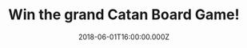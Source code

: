 ---
campaign-uuid: "c-d2625b4e-e497-4314-b65e-591af93fef52"
type: "Competition"
category: "Gifts"
date: "2018-06-01T16:00:00.000Z"
end-date: "2018-07-01T23:59:00.000Z"
disable-form: false
is_promoted: false
has_entry_page: true
title: "Win the grand Catan Board Game!"
competition-description: "<p>Are you the best at boarding games? Sure you don’t want\
  \ to miss this! We’ve got our hands on the game that has sold more than 22 million\
  \ copies in 30 languages: Catan Board Game!\r\n<p>Ready to beat your opponent and\
  \ build your own territory? Click below to know more!</p>"
hero-header: "Win the grand Catan Board Game!"
terms-confirmation: "N/A"
banner-img: "https://assets.expresslyapp.com/asset-31e28e24-c96c-43c1-857c-8f20f119f8c8.jpg"
logo-left-href: "nme.com"
logo-left-image: "https://assets.expresslyapp.com/asset-57fc0f3e-8826-4d65-b0e2-304a1a83a7fc.jpg"
logo-left-title: "NME AAA"
bg-image-hero: "https://assets.expresslyapp.com/asset-b0e4c1d3-a833-4a13-a8f9-e54561d487ad.jpg"
bg-image-first: "https://assets.expresslyapp.com/asset-23fd08a9-d09a-4ead-9ab5-7858fca91819.jpg"
section1-content: "<p>This multiplayer board game involves large amounts of strategy.\
  \ Players assume the roles of settlers attempting to build and develop holdings\
  \ while trading and acquiring resources! Very simple to learn and so much fun!</p>\r\
  \n<p>We want to get your weekend sorted by giving you the chance to win this amazing\
  \ game: The Catan Board Game!</p>\r\n<p>Enter the form below for a chance to win\
  \ and a great a night in with friends with the Catan Board Game!</p>"
entry-title: "Win the grand Catan Board Game!"
entry-content: "<p>Enter the draw to win the popular Catan Board Game! by completing\
  \ the form below before 23:59 on 1st July 2018.</p>"
has-winner: false
prize-description: "Catan Board Game (base edition)"
special-conditions: "Multiple entries are allowed up to one every 24 hours."
---